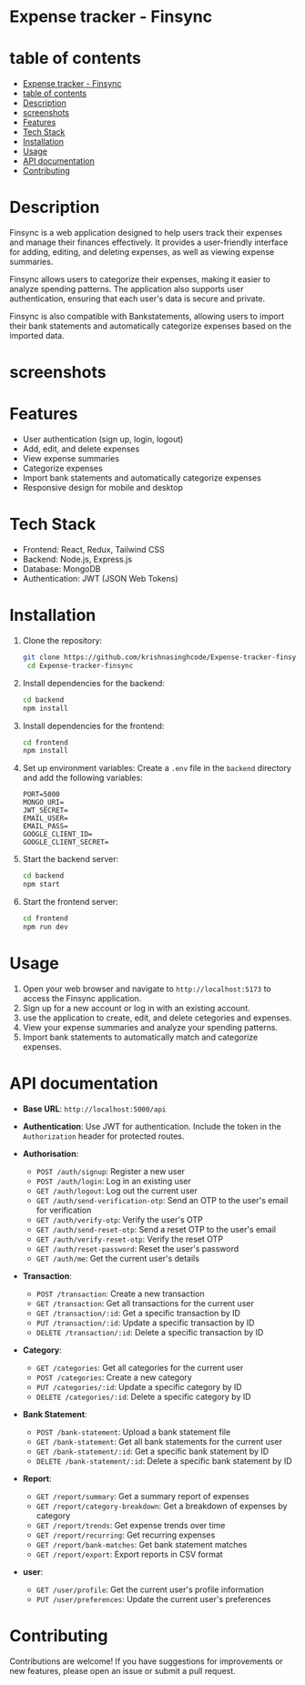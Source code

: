 # Expense tracker - Finsync

# table of contents
- [Expense tracker - Finsync](#expense-tracker---finsync)
- [table of contents](#table-of-contents)
- [Description](#description)
- [screenshots](#screenshots)
- [Features](#features)
- [Tech Stack](#tech-stack)
- [Installation](#installation)
- [Usage](#usage)
- [API documentation](#api-documentation)
- [Contributing](#contributing)

# Description
Finsync is a web application designed to help users track their expenses and manage their finances effectively. It provides a user-friendly interface for adding, editing, and deleting expenses, as well as viewing expense summaries.

Finsync allows users to categorize their expenses, making it easier to analyze spending patterns. The application also supports user authentication, ensuring that each user's data is secure and private.

Finsync is also compatible with Bankstatements, allowing users to import their bank statements and automatically categorize expenses based on the imported data.

# screenshots

# Features
- User authentication (sign up, login, logout)
- Add, edit, and delete expenses
- View expense summaries
- Categorize expenses
- Import bank statements and automatically categorize expenses
- Responsive design for mobile and desktop

# Tech Stack
- Frontend: React, Redux, Tailwind CSS
- Backend: Node.js, Express.js
- Database: MongoDB
- Authentication: JWT (JSON Web Tokens)

# Installation
1. Clone the repository:
   ```bash
   git clone https://github.com/krishnasinghcode/Expense-tracker-finsync.git
    cd Expense-tracker-finsync
    ```
2. Install dependencies for the backend:
    ```bash
    cd backend
    npm install
    ```
3. Install dependencies for the frontend:
    ```bash
    cd frontend
    npm install
    ```
4. Set up environment variables:
    Create a `.env` file in the `backend` directory and add the following variables:
     ```plaintext
     PORT=5000
    MONGO_URI=
    JWT_SECRET=
    EMAIL_USER=
    EMAIL_PASS=
    GOOGLE_CLIENT_ID=
    GOOGLE_CLIENT_SECRET=
     ```
5. Start the backend server:
    ```bash
    cd backend
    npm start
    ```
6. Start the frontend server:
    ```bash
    cd frontend
    npm run dev
    ```

# Usage
1. Open your web browser and navigate to `http://localhost:5173` to access the Finsync application.
2. Sign up for a new account or log in with an existing account.
3. use the application to create, edit, and delete cetegories and expenses.
4. View your expense summaries and analyze your spending patterns.
5. Import bank statements to automatically match and categorize expenses.

# API documentation
* **Base URL**: `http://localhost:5000/api`
* **Authentication**: Use JWT for authentication. Include the token in the `Authorization` header for protected routes.
* **Authorisation**:
    - `POST /auth/signup`: Register a new user
    - `POST /auth/login`: Log in an existing user
    - `GET /auth/logout`: Log out the current user
    - `GET /auth/send-verification-otp`: Send an OTP to the user's email for verification
    - `GET /auth/verify-otp`: Verify the user's OTP
    - `GET /auth/send-reset-otp`: Send a reset OTP to the user's email
    - `GET /auth/verify-reset-otp`: Verify the reset OTP
    - `GET /auth/reset-password`: Reset the user's password
    - `GET /auth/me`: Get the current user's details

* **Transaction**:
    - `POST /transaction`: Create a new transaction
    - `GET /transaction`: Get all transactions for the current user
    - `GET /transaction/:id`: Get a specific transaction by ID
    - `PUT /transaction/:id`: Update a specific transaction by ID
    - `DELETE /transaction/:id`: Delete a specific transaction by ID

* **Category**:
    - `GET /categories`: Get all categories for the current user
    - `POST /categories`: Create a new category
    - `PUT /categories/:id`: Update a specific category by ID
    - `DELETE /categories/:id`: Delete a specific category by ID

* **Bank Statement**:
    - `POST /bank-statement`: Upload a bank statement file
    - `GET /bank-statement`: Get all bank statements for the current user
    - `GET /bank-statement/:id`: Get a specific bank statement by ID
    - `DELETE /bank-statement/:id`: Delete a specific bank statement by ID

* **Report**:
    - `GET /report/summary`: Get a summary report of expenses
    - `GET /report/category-breakdown`: Get a breakdown of expenses by category
    - `GET /report/trends`: Get expense trends over time
    - `GET /report/recurring`: Get recurring expenses
    - `GET /report/bank-matches`: Get bank statement matches
    - `GET /report/export`: Export reports in CSV format

* **user**:
    - `GET /user/profile`: Get the current user's profile information
    - `PUT /user/preferences`: Update the current user's preferences

# Contributing
Contributions are welcome! If you have suggestions for improvements or new features, please open an issue or submit a pull request.
